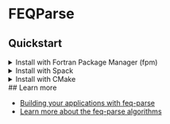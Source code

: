 # FEQParse


## Quickstart

<details markdown="1"><summary>Install with Fortran Package Manager (fpm)</summary>

* [Download and install Fortran Package Manager (fpm)](https://fpm.fortran-lang.org/install/index.html)

* Clone `feq-parse`
```
git clone https://github.com/fluidnumerics/feq-parse ~/feq-parse
```

* Install
```
cd ~/feq-parse
fpm build --profile release
fpm test --profile release
```
</details>

<details markdown="1"><summary>Install with Spack</summary>

* Download and set up the [Spack package manager](https://spack.io)
```
git clone https://github.com/spack/spack ~/spack
source ~/spack/share/spack/setup-env.sh
spack compiler find
```

* Install `feq-parse`
```
spack install feq-parse
```
</details>

<details markdown="1"><summary>Install with CMake</summary>

* Clone `feq-parse`
```
git clone https://github.com/fluidnumerics/feq-parse ~/feq-parse
```

* Install
```
mkdir ~/feq-parse/build
cd ~/feq-parse/build
cmake -DCMAKE_BUILD_TYPE=Release -DCMAKE_INSTALL_PREFIX=${HOME}/apps/feq-parse ../
make
make install
```
</details>
## Learn more

* [Building your applications with feq-parse](./build-with-feqparse.md)
* [Learn more about the feq-parse algorithms](./parsing-equations.md)
